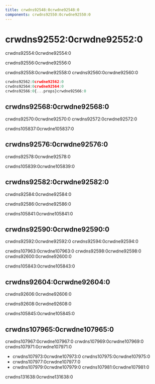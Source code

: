 ```yaml
---
title: crwdns92548:0crwdne92548:0
components: crwdns92550:0crwdne92550:0
---
```


# crwdns92552:0crwdne92552:0

<p class="description">crwdns92554:0crwdne92554:0</p>

crwdns92556:0crwdne92556:0

crwdns92558:0crwdne92558:0 crwdns92560:0crwdne92560:0

```jsx
crwdns92562:0crwdne92562:0
crwdns92564:0crwdne92564:0
crwdns92566:0{...props}crwdne92566:0
```

## crwdns92568:0crwdne92568:0

crwdns92570:0crwdne92570:0 crwdns92572:0crwdne92572:0

crwdns105837:0crwdne105837:0

## crwdns92576:0crwdne92576:0

crwdns92578:0crwdne92578:0

crwdns105839:0crwdne105839:0

## crwdns92582:0crwdne92582:0

crwdns92584:0crwdne92584:0

crwdns92586:0crwdne92586:0

crwdns105841:0crwdne105841:0

## crwdns92590:0crwdne92590:0

crwdns92592:0crwdne92592:0 crwdns92594:0crwdne92594:0

crwdns107963:0crwdne107963:0 crwdns92598:0crwdne92598:0 crwdns92600:0crwdne92600:0

crwdns105843:0crwdne105843:0

## crwdns92604:0crwdne92604:0

crwdns92606:0crwdne92606:0

crwdns92608:0crwdne92608:0

crwdns105845:0crwdne105845:0

## crwdns107965:0crwdne107965:0

crwdns107967:0crwdne107967:0 crwdns107969:0crwdne107969:0 crwdns107971:0crwdne107971:0

- crwdns107973:0crwdne107973:0 crwdns107975:0crwdne107975:0
- crwdns107977:0crwdne107977:0
- crwdns107979:0crwdne107979:0 crwdns107981:0crwdne107981:0

crwdns131638:0crwdne131638:0